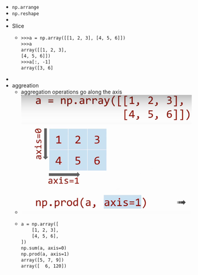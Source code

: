 - `np.arrange`
- `np.reshape`
-
- Slice
	- ```
	  >>>a = np.array([[1, 2, 3], [4, 5, 6]])
	  >>>a
	  array([[1, 2, 3],
	  [4, 5, 6]])
	  >>>a[:, -1]
	  array([3, 6]
	  ```
-
- aggreation
	- aggregation operations go along the axis
	- ![image.png](../assets/image_1654609126216_0.png)
	- ```
	  a = np.array([
	      [1, 2, 3],
	      [4, 5, 6],
	  ])
	  np.sum(a, axis=0)
	  np.prod(a, axis=1)
	  array([5, 7, 9])
	  array([  6, 120])
	  ```